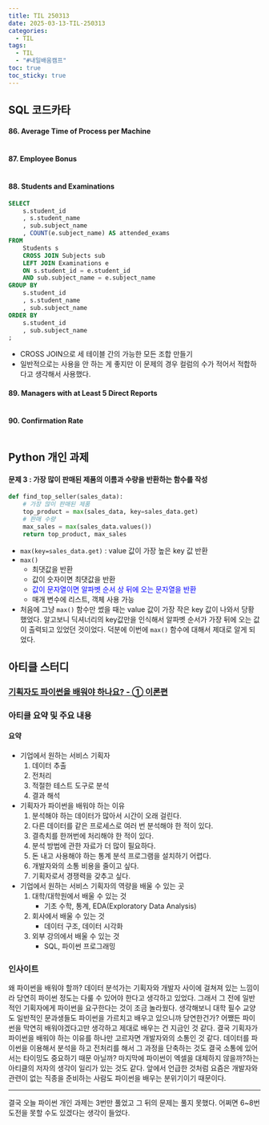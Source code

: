 ```yaml
---
title: TIL 250313
date: 2025-03-13-TIL-250313
categories:
  - TIL
tags:
  - TIL
  - "#내일배움캠프"
toc: true
toc_sticky: true
---
```


## SQL 코드카타

#### 86. Average Time of Process per Machine
```sql

```

#### 87. Employee Bonus
```sql

```

#### 88. Students and Examinations
```sql
SELECT
	s.student_id
	, s.student_name
	, sub.subject_name
	, COUNT(e.subject_name) AS attended_exams
FROM
	Students s
	CROSS JOIN Subjects sub
	LEFT JOIN Examinations e
	ON s.student_id = e.student_id
	AND sub.subject_name = e.subject_name
GROUP BY
	s.student_id
	, s.student_name
	, sub.subject_name
ORDER BY
	s.student_id
	, sub.subject_name
;
```
- CROSS JOIN으로 세 테이블 간의 가능한 모든 조합 만들기
- 일반적으로는 사용을 안 하는 게 좋지만 이 문제의 경우 컬럼의 수가 적어서 적합하다고 생각해서 사용했다.

#### 89. Managers with at Least 5 Direct Reports
```sql
```

#### 90. Confirmation Rate
```sql
```

## Python 개인 과제

#### 문제 3 : 가장 많이 판매된 제품의 이름과 수량을 반환하는 함수를 작성

```python
def find_top_seller(sales_data):
	# 가장 많이 판매된 제품
	top_product = max(sales_data, key=sales_data.get)
	# 판매 수량
	max_sales = max(sales_data.values())
	return top_product, max_sales
```

- ```max(key=sales_data.get)``` : value 값이 가장 높은 key 값 반환
- ```max()``` 
	- 최댓값을 반환
	- 값이 숫자이면 최댓값을 반환
	- <span style="color:#0000FF">값이 문자열이면 알파벳 순서 상 뒤에 오는 문자열을 반환</span>
	- 매개 변수에 리스트, 객체 사용 가능
- 처음에 그냥 ```max()``` 함수만 썼을 때는 value 값이 가장 작은 key 값이 나와서 당황했었다. 알고보니 딕셔너리의 key값만을 인식해서 알파벳 순서가 가장 뒤에 오는 값이 출력되고 있었던 것이었다. 덕분에 이번에 ```max()``` 함수에 대해서 제대로 알게 되었다.

## 아티클 스터디

### [기획자도 파이썬을 배워야 하나요? - ① 이론편](https://yozm.wishket.com/magazine/detail/1357/)

### 아티클 요약 및 주요 내용
#### 요약
- 기업에서 원하는 서비스 기획자
	1. 데이터 추출
	2. 전처리
	3. 적절한 테스트 도구로 분석
	4. 결과 해석
- 기획자가 파이썬을 배워야 하는 이유
	1. 분석해야 하는 데이터가 많아서 시간이 오래 걸린다.
	2. 다른 데이터를 같은 프로세스로 여러 번 분석해야 한 적이 있다.
	3. 결측치를 한꺼번에 처리해야 한 적이 있다.
	4. 분석 방법에 관한 자료가 더 많이 필요하다.
	5. 돈 내고 사용해야 하는 통계 분석 프로그램을 설치하기 어렵다.
	6. 개발자와의 소통 비용을 줄이고 싶다.
	7. 기획자로서 경쟁력을 갖추고 싶다.
- 기업에서 원하는 서비스 기획자의 역량을 배울 수 있는 곳
	1. 대학/대학원에서 배울 수 있는 것
		- 기초 수학, 통계, EDA(Exploratory Data Analysis)
	2. 회사에서 배울 수 있는 것
		- 데이터 구조, 데이터 시각화
	3. 외부 강의에서 배울 수 있는 것
		- SQL, 파이썬 프로그래밍

### 인사이트

왜 파이썬을 배워야 할까? 데이터 분석가는 기획자와 개발자 사이에 걸쳐져 있는 느낌이라 당연히 파이썬 정도는 다룰 수 있어야 한다고 생각하고 있었다. 그래서 그 전에 일반적인 기획자에게 파이썬을 요구한다는 것이 조금 놀라웠다. 생각해보니 대학 필수 교양도 일반적인 문과생들도 파이썬을 가르치고 배우고 있으니까 당연한건가? 어쨌든 파이썬을 막연히 배워야겠다고만 생각하고 제대로 배우는 건 지금인 것 같다. 결국 기획자가 파이썬을 배워야 하는 이유를 하나만 고르자면 개발자와의 소통인 것 같다. 데이터를 파이썬을 이용해서 분석을 하고 전처리를 해서 그 과정을 단축하는 것도 결국 소통에 있어서는 타이밍도 중요하기 때문 아닐까? 마지막에 파이썬이 엑셀을 대체하지 않을까?하는 아티클의 저자의 생각이 일리가 있는 것도 같다. 앞에서 언급한 것처럼 요즘은 개발자와 관련이 없는 직종을 준비하는 사람도 파이썬을 배우는 분위기이기 때문이다. 

---

결국 오늘 파이썬 개인 과제는 3번만 풀었고 그 뒤의 문제는 풀지 못했다.
어쩌면 6~8번 도전을 못할 수도 있겠다는 생각이 들었다. 